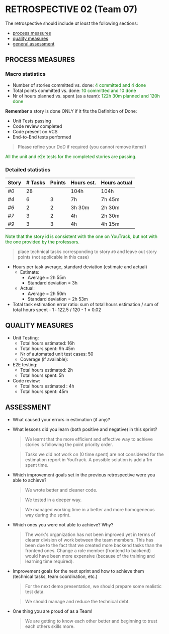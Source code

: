 # RETROSPECTIVE 02 (Team 07)

The retrospective should include _at least_ the following
sections:

- [process measures](#process-measures)
- [quality measures](#quality-measures)
- [general assessment](#assessment)

## PROCESS MEASURES

### Macro statistics

- Number of stories committed vs. done:<span style="color:green"> 4 committed and 4 done
- Total points committed vs. done: <span style="color:green">10 committed and 10 done
- Nr of hours planned vs. spent (as a team):<span style="color:green"> 122h 30m planned and 120h done

**Remember** a story is done ONLY if it fits the Definition of Done:

- Unit Tests passing
- Code review completed
- Code present on VCS
- End-to-End tests performed

> Please refine your DoD if required (you cannot remove items!)

<span style="color:green">
All the unit and e2e tests for the completed stories are passing.
</span>

### Detailed statistics

| Story | # Tasks | Points | Hours est. | Hours actual |
| ----- | ------- | ------ | ---------- | ------------ |
| _#0_  | 28      |        | 104h       | 104h         |
| _#4_  | 6       | 3      | 7h         | 7h 45m       |
| _#6_  | 2       | 2      | 3h 30m     | 2h 30m       |
| _#7_  | 3       | 2      | 4h         | 2h 30m       |
| _#9_  | 3       | 3      | 4h         | 4h 15m       |

<span style="color:green">
Note that the story id is consistent with the one on YouTrack, but not with the one provided by the professors.
</span>

> place technical tasks corresponding to story `#0` and leave out story points (not applicable in this case)

- Hours per task average, standard deviation (estimate and actual)
  - Estimate:
    - Average = 2h 55m 
    - Standard deviation = 3h 
  - Actual:
    - Average = 2h 50m
    - Standard deviation = 2h 53m
- Total task estimation error ratio: sum of total hours estimation / sum of total hours spent - 1 : 122.5 / 120 - 1 = 0.02

## QUALITY MEASURES

- Unit Testing:
  - Total hours estimated: 16h
  - Total hours spent: 9h 45m
  - Nr of automated unit test cases: 50
  - Coverage (if available):
- E2E testing:
  - Total hours estimated: 2h
  - Total hours spent: 5h
- Code review:
  - Total hours estimated : 4h
  - Total hours spent: 45m

## ASSESSMENT

- What caused your errors in estimation (if any)?

- What lessons did you learn (both positive and negative) in this sprint?

  > We learnt that the more efficient and effective way to achieve stories is following the point priority order.

  > Tasks we did not work on (0 time spent) are not considered for the estimation report in YouTrack. A possible solution is add a 1m spent time.

- Which improvement goals set in the previous retrospective were you able to achieve?

  > We wrote better and cleaner code.

  > We tested in a deeper way.

  > We managed working time in a better and more homogeneous way during the sprint.

- Which ones you were not able to achieve? Why?

  > The work's organization has not been improved yet in terms of clearer division of work between the team members. This has been due to the fact that we created more backend tasks than the frontend ones. Change a role member (frontend to backend) would have been more expensive (because of the training and learning time required).

- Improvement goals for the next sprint and how to achieve them (technical tasks, team coordination, etc.)

  > For the next demo presentation, we should prepare some realistic test data.

  > We should manage and reduce the technical debt.

- One thing you are proud of as a Team!

  > We are getting to know each other better and beginning to trust each others skills more.
